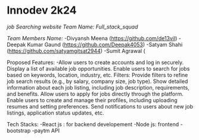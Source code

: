 # Innodev 2k24
*job Searching website*
*Team Name: Full_stack_squad*

*Team Members Name:*
-Divyansh Meena (https://github.com/de13vil)
-Deepak Kumar Gaund (https://github.com/Deepak4053)
-Satyam Shahi (https://github.com/satyamgitsat2944)
-Sumit Agrawal (

Proposed Features:
-Allow users to create accounts and log in securely.
Display a list of available job opportunities.
Enable users to search for jobs based on keywords,
location, industry, etc.
Filters: Provide filters to refine job search results (e.g., by
salary, company size, job type).
Show detailed information about each job listing,
including job description, requirements, and benefits.
Allow users to apply for jobs directly through the
platform.
Enable users to create and manage their profiles,
including uploading resumes and setting preferences.
Send notifications to users about new job listings,
application status updates, etc.

Tech Stacks:
-React js : for backend developement
-Node js: frontend
-bootstrap
-paytm API
